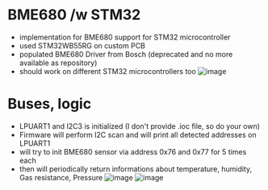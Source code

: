 # BME680 /w STM32
* implementation for BME680 support for STM32 microcontroller
* used STM32WB55RG on custom PCB
* populated BME680 Driver from Bosch (deprecated and no more available as repository)
* should work on different STM32 microcontrollers too
![image](https://github.com/martinius96/BME680-STM32/assets/14253034/dae1febb-091d-4d9e-991d-4de60b503084)
# Buses, logic
* LPUART1 and I2C3 is initialized (I don't provide .ioc file, so do your own)
* Firmware will perform I2C scan and will print all detected addresses on LPUART1
* will try to init BME680 sensor via address 0x76 and 0x77 for 5 times each
* then will periodically return informations about temperature, humidity, Gas resistance, Pressure
![image](https://github.com/martinius96/BME680-STM32/assets/14253034/b916f6ec-6424-42a6-b62b-265f0d6046f5)
![image](https://github.com/martinius96/BME680-STM32/assets/14253034/8c240971-e8ee-469e-b3c1-16a718132c60)
